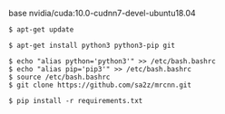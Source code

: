
base nvidia/cuda:10.0-cudnn7-devel-ubuntu18.04

```
$ apt-get update

$ apt-get install python3 python3-pip git

$ echo "alias python='python3'" >> /etc/bash.bashrc
$ echo "alias pip='pip3'" >> /etc/bash.bashrc
$ source /etc/bash.bashrc
$ git clone https://github.com/sa2z/mrcnn.git

$ pip install -r requirements.txt
```

